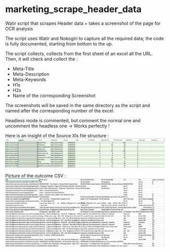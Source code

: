 # marketing_scrape_header_data
Watir script that scrapes Header data + takes a screenshot of the page for OCR analysis

The script uses Watir and Nokogiri to capture all the required data; the code is fully documented, starting from bottom to the up.

The script collects, collects from the first sheet of an excel all the URL.
Then, it will check and collect the :
- Meta-Title
- Meta-Description
- Meta-Keywords
- H1s
- H2s
- Name of the corresponding Screenshot

The screenshots will be saved in the same directory as the script and named after the corresponding number of the excel.

Headless mode is commented, but comment the normal one and uncomment the headless one -> Works perfectly !

Here is an insight of the Source Xls file structure : 
![Screenshot](screenshot.png)

Picture of the outcome CSV : 
![Screenshot](outcome.png)